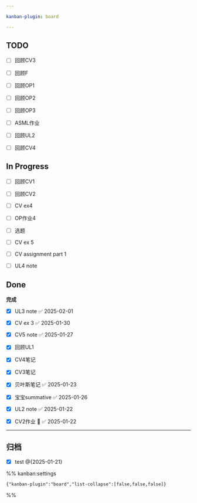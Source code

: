 ```yaml
---

kanban-plugin: board

---
```


## TODO

- [ ] 回顾CV3
- [ ] 回顾F
- [ ] 回顾OP1
- [ ] 回顾OP2
- [ ] 回顾OP3
- [ ] ASML作业
- [ ] 回顾UL2
- [ ] 回顾CV4


## In Progress

- [ ] 回顾CV1
- [ ] 回顾CV2
- [ ] CV ex4
- [ ] OP作业4
- [ ] 选题
- [ ] CV ex 5
- [ ] CV assignment part 1
- [ ] UL4 note


## Done

**完成**
- [x] UL3 note ✅ 2025-02-01
- [x] CV ex 3 ✅ 2025-01-30
- [x] CV5 note ✅ 2025-01-27
- [x] 回顾UL1
- [x] CV4笔记
- [x] CV3笔记
- [x] 贝叶斯笔记 ✅ 2025-01-23
- [x] 宝宝summative ✅ 2025-01-26
- [x] UL2 note ✅ 2025-01-22
- [x] CV2作业 🔺 ✅ 2025-01-22


***

## 归档

- [x] test @{2025-01-21}

%% kanban:settings
```
{"kanban-plugin":"board","list-collapse":[false,false,false]}
```
%%